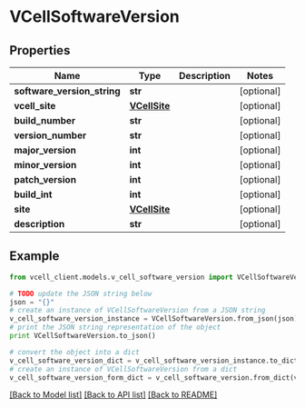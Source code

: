# VCellSoftwareVersion


## Properties
Name | Type | Description | Notes
------------ | ------------- | ------------- | -------------
**software_version_string** | **str** |  | [optional] 
**vcell_site** | [**VCellSite**](VCellSite.md) |  | [optional] 
**build_number** | **str** |  | [optional] 
**version_number** | **str** |  | [optional] 
**major_version** | **int** |  | [optional] 
**minor_version** | **int** |  | [optional] 
**patch_version** | **int** |  | [optional] 
**build_int** | **int** |  | [optional] 
**site** | [**VCellSite**](VCellSite.md) |  | [optional] 
**description** | **str** |  | [optional] 

## Example

```python
from vcell_client.models.v_cell_software_version import VCellSoftwareVersion

# TODO update the JSON string below
json = "{}"
# create an instance of VCellSoftwareVersion from a JSON string
v_cell_software_version_instance = VCellSoftwareVersion.from_json(json)
# print the JSON string representation of the object
print VCellSoftwareVersion.to_json()

# convert the object into a dict
v_cell_software_version_dict = v_cell_software_version_instance.to_dict()
# create an instance of VCellSoftwareVersion from a dict
v_cell_software_version_form_dict = v_cell_software_version.from_dict(v_cell_software_version_dict)
```
[[Back to Model list]](../README.md#documentation-for-models) [[Back to API list]](../README.md#documentation-for-api-endpoints) [[Back to README]](../README.md)


